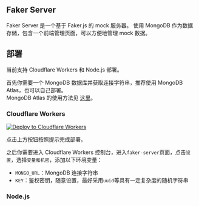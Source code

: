 ## Faker Server
Faker Server 是一个基于 Faker.js 的 mock 服务器。 
使用 MongoDB 作为数据存储，包含一个前端管理页面，可以方便地管理 mock 数据。  

## 部署  
当前支持 Cloudflare Workers 和 Node.js 部署。  

首先你需要一个 MongoDB 数据库并获取连接字符串，推荐使用 MongoDB Atlas，也可以自己部署。  
MongoDB Atlas 的使用方法见 [这里](./mongodb-atlas.md)。  

### Cloudflare Workers  
[![Deploy to Cloudflare Workers](https://deploy.workers.cloudflare.com/button)](https://deploy.workers.cloudflare.com/?url=https://github.com/ray-d-song/faker-server)

点击上方按钮按照提示完成部署。  

之后你需要进入 Cloudflare Workers 控制台，进入`faker-server`页面，点击`设置`，选择`变量和机密`，添加以下环境变量：  

- `MONGO_URL`：MongoDB 连接字符串
- `KEY`：鉴权密钥，随意设置，最好采用`uuid`等具有一定复杂度的随机字符串

### Node.js  

